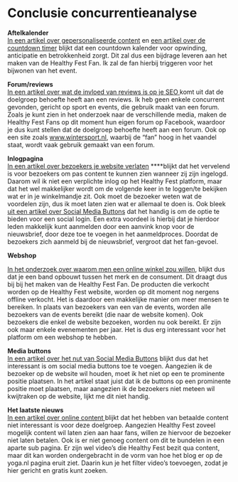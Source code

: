 # Conclusie concurrentieanalyse

**Aftelkalender**  
[In een artikel over gepersonaliseerde content](https://www.mailcamp.nl/geen-categorie/de-kracht-van-gepersonaliseerde-afbeeldingen-en-countdown-timers/) en [een artikel over de countdown timer](https://www.wphandleiding.nl/waiting-countdown-timer/) blijkt dat een countdown kalender voor opwinding, anticipatie en betrokkenheid zorgt. Dit zal dus een bijdrage leveren aan het maken van de Healthy Fest Fan. Ik zal de fan hierbij triggeren voor het bijwonen van het event.   
  
**Forum/reviews**  
[In een artikel over wat de invloed van reviews is op je SEO ](https://www.marketingfacts.nl/berichten/wat-is-de-invloed-van-reviews-op-je-seo)komt uit dat de doelgroep behoefte heeft aan een reviews. Ik heb geen enkele concurrent gevonden, gericht op sport en events, die gebruik maakt van een forum. Zoals je kunt zien in het onderzoek naar de verschillende media, maken de Healthy Fest Fans op dit moment hun eigen forum op Facebook, waardoor je dus kunt stellen dat de doelgroep behoefte heeft aan een forum. Ook op een site zoals www.wintersport.nl, waarbij de “fan” hoog in het vaandel staat, wordt vaak gebruik gemaakt van een forum.

**Inlogpagina**  
[In een artikel over bezoekers je website verlaten](https://slagtermedia.nl/waarom-verlaten-bezoekers-je-website-infographic/) ****blijkt dat het vervelend is voor bezoekers om pas content te kunnen zien wanneer zij zijn ingelogd. Daarom wil ik niet een verplichte inlog op het Healthy Fest platform, maar dat het wel makkelijker wordt om de volgende keer in te loggen/te bekijken wat er in je winkelmandje zit. Ook moet de bezoeker weten wat de voordelen zijn, dus ik moet laten zien wat er allemaal te doen is. Ook bleek [uit een artikel over Social Media Buttons](http://www.digidoen.nl/de-nut-van-social-media-buttons/) dat het handig is om de optie te bieden voor een social login. Een extra voordeel is hierbij dat je hierdoor leden makkelijk kunt aanmelden door een aanvink knop voor de nieuwsbrief, door deze toe te voegen in het aanmeldproces. Doordat de bezoekers zich aanmeld bij de nieuwsbrief, vergroot dat het fan-gevoel. 

**Webshop**  
  
[In het onderzoek over waarom men een online winkel zou willen](https://www.frankwatching.com/archive/2008/12/19/waarom-zou-je-een-online-winkel-willen-hebben/), blijkt dus dat je een band opbouwt tussen het merk en de consument. Dit draagt dus bij bij het maken van de Healthy Fest Fan. De producten die verkocht worden op de Healthy Fest website, worden op dit moment nog nergens offline verkocht. Het is daardoor een makkelijke manier om meer mensen te bereiken. In plaats van bezoekers van een van de events, worden alle bezoekers van de events bereikt \(die naar de website komen\). Ook bezoekers die enkel de website bezoeken, worden nu ook bereikt. Er zijn ook maar enkele evenementen per jaar. Het is dus erg interessant voor het platform om een webshop te hebben.

**Media buttons**  
[In een artikel over het nut van Social Media Buttons](http://www.digidoen.nl/de-nut-van-social-media-buttons/) blijkt dus dat het interessant is om social media buttons toe te voegen. Aangezien ik de bezoeker op de website wil houden, moet ik het niet op een te prominente positie plaatsen. In het artikel staat juist dat ik de buttons op een prominente positie moet plaatsen, maar aangezien ik de bezoekers niet meteen wil kwijtraken op de website, lijkt me dit niet handig. 

**Het laatste nieuws**  
[In een artikel over online content ](https://www.emerce.nl/best-practice/verdienen-aan-online-content-welke-bezoekers-willen-betalen)blijkt dat het hebben van betaalde content niet interessant is voor deze doelgroep. Aangezien Healthy Fest zoveel mogelijk content wil laten zien aan haar fans, willen ze hiervoor de bezoeker niet laten betalen. Ook is er niet genoeg content om dit te bundelen in een aparte sub pagina. Er zijn wel video’s die Healthy Fest bezit qua content, maar dit kan worden ondergebracht in de vorm van hoe het blog er op de yoga.nl pagina eruit ziet. Daarin kun je het filter video’s toevoegen, zodat je hier gericht en gratis kunt zoeken. 

